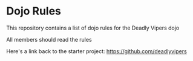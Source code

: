 Dojo Rules
==========

This repository contains a list of dojo rules for the Deadly Vipers dojo

All members should read the rules

Here's a link back to the starter project: https://github.com/deadlyvipers

